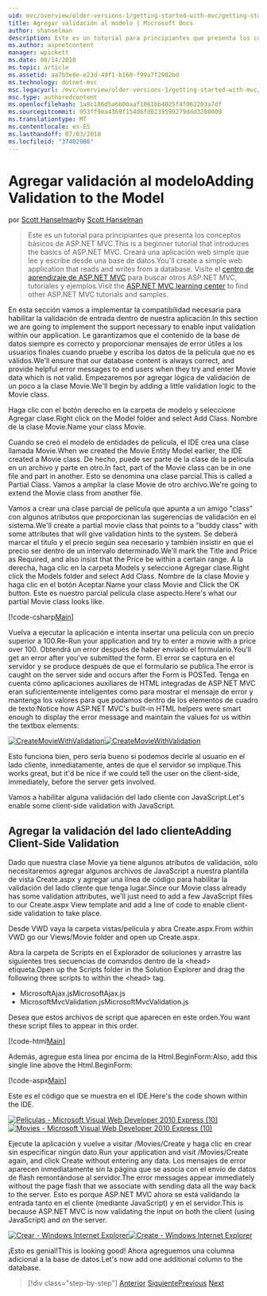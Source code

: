 ```yaml
---
uid: mvc/overview/older-versions-1/getting-started-with-mvc/getting-started-with-mvc-part7
title: Agregar validación al modelo | Microsoft Docs
author: shanselman
description: Este es un tutorial para principiantes que presenta los conceptos básicos de ASP.NET MVC. Cree una aplicación web simple que lee y escribe desde una base de datos.
ms.author: aspnetcontent
manager: wpickett
ms.date: 08/14/2010
ms.topic: article
ms.assetid: aa7b3e8e-e23d-49f1-b160-f99a7f2982bd
ms.technology: dotnet-mvc
msc.legacyurl: /mvc/overview/older-versions-1/getting-started-with-mvc/getting-started-with-mvc-part7
msc.type: authoredcontent
ms.openlocfilehash: 1a8c186d5a6b00aaf1061bb4025f4f062203a7df
ms.sourcegitcommit: 953ff9ea4369f154d6fd0239599279ddd3280009
ms.translationtype: MT
ms.contentlocale: es-ES
ms.lasthandoff: 07/03/2018
ms.locfileid: "37402986"
---
```

<a name="adding-validation-to-the-model"></a><span data-ttu-id="9a735-104">Agregar validación al modelo</span><span class="sxs-lookup"><span data-stu-id="9a735-104">Adding Validation to the Model</span></span>
====================
<span data-ttu-id="9a735-105">por [Scott Hanselman](https://github.com/shanselman)</span><span class="sxs-lookup"><span data-stu-id="9a735-105">by [Scott Hanselman](https://github.com/shanselman)</span></span>

> <span data-ttu-id="9a735-106">Este es un tutorial para principiantes que presenta los conceptos básicos de ASP.NET MVC.</span><span class="sxs-lookup"><span data-stu-id="9a735-106">This is a beginner tutorial that introduces the basics of ASP.NET MVC.</span></span> <span data-ttu-id="9a735-107">Creará una aplicación web simple que lee y escribe desde una base de datos.</span><span class="sxs-lookup"><span data-stu-id="9a735-107">You'll create a simple web application that reads and writes from a database.</span></span> <span data-ttu-id="9a735-108">Visite el [centro de aprendizaje de ASP.NET MVC](../../../index.md) para buscar otros ASP.NET MVC, tutoriales y ejemplos.</span><span class="sxs-lookup"><span data-stu-id="9a735-108">Visit the [ASP.NET MVC learning center](../../../index.md) to find other ASP.NET MVC tutorials and samples.</span></span>


<span data-ttu-id="9a735-109">En esta sección vamos a implementar la compatibilidad necesaria para habilitar la validación de entrada dentro de nuestra aplicación.</span><span class="sxs-lookup"><span data-stu-id="9a735-109">In this section we are going to implement the support necessary to enable input validation within our application.</span></span> <span data-ttu-id="9a735-110">Le garantizamos que el contenido de la base de datos siempre es correcto y proporcionar mensajes de error útiles a los usuarios finales cuando pruebe y escriba los datos de la película que no es válidos.</span><span class="sxs-lookup"><span data-stu-id="9a735-110">We'll ensure that our database content is always correct, and provide helpful error messages to end users when they try and enter Movie data which is not valid.</span></span> <span data-ttu-id="9a735-111">Empezaremos por agregar lógica de validación de un poco a la clase Movie.</span><span class="sxs-lookup"><span data-stu-id="9a735-111">We'll begin by adding a little validation logic to the Movie class.</span></span>

<span data-ttu-id="9a735-112">Haga clic con el botón derecho en la carpeta de modelo y seleccione Agregar clase.</span><span class="sxs-lookup"><span data-stu-id="9a735-112">Right click on the Model folder and select Add Class.</span></span> <span data-ttu-id="9a735-113">Nombre de la clase Movie.</span><span class="sxs-lookup"><span data-stu-id="9a735-113">Name your class Movie.</span></span>

<span data-ttu-id="9a735-114">Cuando se creó el modelo de entidades de película, el IDE crea una clase llamada Movie.</span><span class="sxs-lookup"><span data-stu-id="9a735-114">When we created the Movie Entity Model earlier, the IDE created a Movie class.</span></span> <span data-ttu-id="9a735-115">De hecho, puede ser parte de la clase de la película en un archivo y parte en otro.</span><span class="sxs-lookup"><span data-stu-id="9a735-115">In fact, part of the Movie class can be in one file and part in another.</span></span> <span data-ttu-id="9a735-116">Esto se denomina una clase parcial.</span><span class="sxs-lookup"><span data-stu-id="9a735-116">This is called a Partial Class.</span></span> <span data-ttu-id="9a735-117">Vamos a ampliar la clase Movie de otro archivo.</span><span class="sxs-lookup"><span data-stu-id="9a735-117">We're going to extend the Movie class from another file.</span></span>

<span data-ttu-id="9a735-118">Vamos a crear una clase parcial de película que apunta a un amigo "class" con algunos atributos que proporcionan las sugerencias de validación en el sistema.</span><span class="sxs-lookup"><span data-stu-id="9a735-118">We'll create a partial movie class that points to a "buddy class" with some attributes that will give validation hints to the system.</span></span> <span data-ttu-id="9a735-119">Se deberá marcar el título y el precio según sea necesario y también insistir en que el precio ser dentro de un intervalo determinado.</span><span class="sxs-lookup"><span data-stu-id="9a735-119">We'll mark the Title and Price as Required, and also insist that the Price be within a certain range.</span></span> <span data-ttu-id="9a735-120">A la derecha, haga clic en la carpeta Models y seleccione Agregar clase.</span><span class="sxs-lookup"><span data-stu-id="9a735-120">Right click the Models folder and select Add Class.</span></span> <span data-ttu-id="9a735-121">Nombre de la clase Movie y haga clic en el botón Aceptar.</span><span class="sxs-lookup"><span data-stu-id="9a735-121">Name your class Movie and Click the OK button.</span></span> <span data-ttu-id="9a735-122">Este es nuestro parcial película clase aspecto.</span><span class="sxs-lookup"><span data-stu-id="9a735-122">Here's what our partial Movie class looks like.</span></span>

[!code-csharp[Main](getting-started-with-mvc-part7/samples/sample1.cs)]

<span data-ttu-id="9a735-123">Vuelva a ejecutar la aplicación e intenta insertar una película con un precio superior a 100.</span><span class="sxs-lookup"><span data-stu-id="9a735-123">Re-Run your application and try to enter a movie with a price over 100.</span></span> <span data-ttu-id="9a735-124">Obtendrá un error después de haber enviado el formulario.</span><span class="sxs-lookup"><span data-stu-id="9a735-124">You'll get an error after you've submitted the form.</span></span> <span data-ttu-id="9a735-125">El error se captura en el servidor y se produce después de que el formulario se publica.</span><span class="sxs-lookup"><span data-stu-id="9a735-125">The error is caught on the server side and occurs after the Form is POSTed.</span></span> <span data-ttu-id="9a735-126">Tenga en cuenta cómo aplicaciones auxiliares de HTML integradas de ASP.NET MVC eran suficientemente inteligentes como para mostrar el mensaje de error y mantenga los valores para que podamos dentro de los elementos de cuadro de texto:</span><span class="sxs-lookup"><span data-stu-id="9a735-126">Notice how ASP.NET MVC's built-in HTML helpers were smart enough to display the error message and maintain the values for us within the textbox elements:</span></span>

<span data-ttu-id="9a735-127">[![CreateMovieWithValidation](getting-started-with-mvc-part7/_static/image2.png)](getting-started-with-mvc-part7/_static/image1.png)</span><span class="sxs-lookup"><span data-stu-id="9a735-127">[![CreateMovieWithValidation](getting-started-with-mvc-part7/_static/image2.png)](getting-started-with-mvc-part7/_static/image1.png)</span></span>

<span data-ttu-id="9a735-128">Esto funciona bien, pero sería bueno si podemos decirle al usuario en el lado cliente, inmediatamente, antes de que el servidor se implique.</span><span class="sxs-lookup"><span data-stu-id="9a735-128">This works great, but it'd be nice if we could tell the user on the client-side, immediately, before the server gets involved.</span></span>

<span data-ttu-id="9a735-129">Vamos a habilitar alguna validación del lado cliente con JavaScript.</span><span class="sxs-lookup"><span data-stu-id="9a735-129">Let's enable some client-side validation with JavaScript.</span></span>

## <a name="adding-client-side-validation"></a><span data-ttu-id="9a735-130">Agregar la validación del lado cliente</span><span class="sxs-lookup"><span data-stu-id="9a735-130">Adding Client-Side Validation</span></span>

<span data-ttu-id="9a735-131">Dado que nuestra clase Movie ya tiene algunos atributos de validación, sólo necesitaremos agregar algunos archivos de JavaScript a nuestra plantilla de vista Create.aspx y agregar una línea de código para habilitar la validación del lado cliente que tenga lugar.</span><span class="sxs-lookup"><span data-stu-id="9a735-131">Since our Movie class already has some validation attributes, we'll just need to add a few JavaScript files to our Create.aspx View template and add a line of code to enable client-side validation to take place.</span></span>

<span data-ttu-id="9a735-132">Desde VWD vaya la carpeta vistas/película y abra Create.aspx.</span><span class="sxs-lookup"><span data-stu-id="9a735-132">From within VWD go our Views/Movie folder and open up Create.aspx.</span></span>

<span data-ttu-id="9a735-133">Abra la carpeta de Scripts en el Explorador de soluciones y arrastre las siguientes tres secuencias de comandos dentro de la &lt;head&gt; etiqueta.</span><span class="sxs-lookup"><span data-stu-id="9a735-133">Open up the Scripts folder in the Solution Explorer and drag the following three scripts to within the &lt;head&gt; tag.</span></span>

- <span data-ttu-id="9a735-134">MicrosoftAjax.js</span><span class="sxs-lookup"><span data-stu-id="9a735-134">MicrosoftAjax.js</span></span>
- <span data-ttu-id="9a735-135">MicrosoftMvcValidation.js</span><span class="sxs-lookup"><span data-stu-id="9a735-135">MicrosoftMvcValidation.js</span></span>

<span data-ttu-id="9a735-136">Desea que estos archivos de script que aparecen en este orden.</span><span class="sxs-lookup"><span data-stu-id="9a735-136">You want these script files to appear in this order.</span></span>

[!code-html[Main](getting-started-with-mvc-part7/samples/sample2.html)]

<span data-ttu-id="9a735-137">Además, agregue esta línea por encima de la Html.BeginForm:</span><span class="sxs-lookup"><span data-stu-id="9a735-137">Also, add this single line above the Html.BeginForm:</span></span>

[!code-aspx[Main](getting-started-with-mvc-part7/samples/sample3.aspx)]

<span data-ttu-id="9a735-138">Este es el código que se muestra en el IDE.</span><span class="sxs-lookup"><span data-stu-id="9a735-138">Here's the code shown within the IDE.</span></span>

<span data-ttu-id="9a735-139">[![Películas - Microsoft Visual Web Developer 2010 Express (10)](getting-started-with-mvc-part7/_static/image4.png)](getting-started-with-mvc-part7/_static/image3.png)</span><span class="sxs-lookup"><span data-stu-id="9a735-139">[![Movies - Microsoft Visual Web Developer 2010 Express (10)](getting-started-with-mvc-part7/_static/image4.png)](getting-started-with-mvc-part7/_static/image3.png)</span></span>

<span data-ttu-id="9a735-140">Ejecute la aplicación y vuelve a visitar /Movies/Create y haga clic en crear sin especificar ningún dato.</span><span class="sxs-lookup"><span data-stu-id="9a735-140">Run your application and visit /Movies/Create again, and click Create without entering any data.</span></span> <span data-ttu-id="9a735-141">Los mensajes de error aparecen inmediatamente sin la página que se asocia con el envío de datos de flash remontándose al servidor.</span><span class="sxs-lookup"><span data-stu-id="9a735-141">The error messages appear immediately without the page flash that we associate with sending data all the way back to the server.</span></span> <span data-ttu-id="9a735-142">Esto es porque ASP.NET MVC ahora se está validando la entrada tanto en el cliente (mediante JavaScript) y en el servidor.</span><span class="sxs-lookup"><span data-stu-id="9a735-142">This is because ASP.NET MVC is now validating the input on both the client (using JavaScript) and on the server.</span></span>

<span data-ttu-id="9a735-143">[![Crear - Windows Internet Explorer](getting-started-with-mvc-part7/_static/image6.png)](getting-started-with-mvc-part7/_static/image5.png)</span><span class="sxs-lookup"><span data-stu-id="9a735-143">[![Create - Windows Internet Explorer](getting-started-with-mvc-part7/_static/image6.png)](getting-started-with-mvc-part7/_static/image5.png)</span></span>

<span data-ttu-id="9a735-144">¡Esto es genial!</span><span class="sxs-lookup"><span data-stu-id="9a735-144">This is looking good!</span></span> <span data-ttu-id="9a735-145">Ahora agreguemos una columna adicional a la base de datos.</span><span class="sxs-lookup"><span data-stu-id="9a735-145">Let's now add one additional column to the database.</span></span>

> [!div class="step-by-step"]
> <span data-ttu-id="9a735-146">[Anterior](getting-started-with-mvc-part6.md)
> [Siguiente](getting-started-with-mvc-part8.md)</span><span class="sxs-lookup"><span data-stu-id="9a735-146">[Previous](getting-started-with-mvc-part6.md)
[Next](getting-started-with-mvc-part8.md)</span></span>

